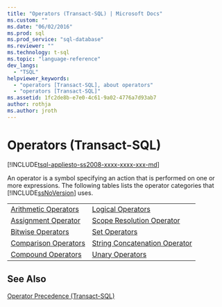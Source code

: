```yaml
---
title: "Operators (Transact-SQL) | Microsoft Docs"
ms.custom: ""
ms.date: "06/02/2016"
ms.prod: sql
ms.prod_service: "sql-database"
ms.reviewer: ""
ms.technology: t-sql
ms.topic: "language-reference"
dev_langs: 
  - "TSQL"
helpviewer_keywords: 
  - "operators [Transact-SQL], about operators"
  - "operators [Transact-SQL]"
ms.assetid: 1fc2de8b-e7e0-4c61-9a02-4776a7d93ab7
author: rothja
ms.author: jroth
---
```

# Operators (Transact-SQL)
[!INCLUDE[tsql-appliesto-ss2008-xxxx-xxxx-xxx-md](../../includes/tsql-appliesto-ss2008-xxxx-xxxx-xxx-md.md)]

  An operator is a symbol specifying an action that is performed on one or more expressions. The following tables lists the operator categories that [!INCLUDE[ssNoVersion](../../includes/ssnoversion-md.md)] uses.  
  
|||  
|-|-|  
|[Arithmetic Operators](../../t-sql/language-elements/arithmetic-operators-transact-sql.md)|[Logical Operators](../../t-sql/language-elements/logical-operators-transact-sql.md)|  
|[Assignment Operator](../../t-sql/language-elements/assignment-operator-transact-sql.md)|[Scope Resolution Operator](../../t-sql/language-elements/scope-resolution-operator-transact-sql.md)|  
|[Bitwise Operators](../../t-sql/language-elements/bitwise-operators-transact-sql.md)|[Set Operators](https://msdn.microsoft.com/library/1aa4c424-b92c-4409-a1c7-34a0264ee107)|  
|[Comparison Operators](../../t-sql/language-elements/comparison-operators-transact-sql.md)|[String Concatenation Operator](../../t-sql/language-elements/string-operators-transact-sql.md)|  
|[Compound Operators](../../t-sql/language-elements/compound-operators-transact-sql.md)|[Unary Operators](https://msdn.microsoft.com/library/c4748146-4049-4040-8826-56c464410878)|  
  
## See Also  
 [Operator Precedence &#40;Transact-SQL&#41;](../../t-sql/language-elements/operator-precedence-transact-sql.md)  
  
  
